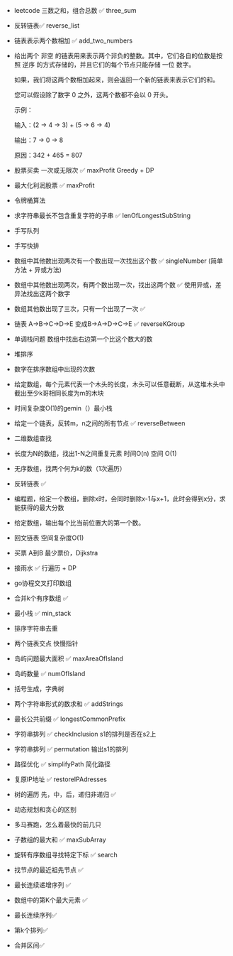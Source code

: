 - leetcode 三数之和，组合总数 ✅ three_sum

- 反转链表✅ reverse_list

- 链表表示两个数相加 ✅ add_two_numbers

- 给出两个 非空 的链表用来表示两个非负的整数。其中，它们各自的位数是按照 逆序 的方式存储的，并且它们的每个节点只能存储 一位 数字。

  如果，我们将这两个数相加起来，则会返回一个新的链表来表示它们的和。

  您可以假设除了数字 0 之外，这两个数都不会以 0 开头。

  示例：

  输入：(2 -> 4 -> 3) + (5 -> 6 -> 4)

  输出：7 -> 0 -> 8

  原因：342 + 465 = 807

- 股票买卖 一次或无限次 ✅ maxProfit Greedy + DP

- 最大化利润股票 ✅ maxProfit

- 令牌桶算法 

- 求字符串最长不包含重复字符的子串 ✅ lenOfLongestSubString

- 手写队列

- 手写快排

- 数组中其他数出现两次有一个数出现一次找出这个数  ✅ singleNumber (简单方法 + 异或方法)

- 数组中其他数出现两次，有两个数出现一次，找出这两个数 ✅ 使用异或，差异法找出这两个数字

- 数组其他数出现了三次，只有一个出现了一次  ✅

- 链表 A->B->C->D->E 变成B->A->D->C->E ✅ reverseKGroup

- 单调栈问题 数组中找出右边第一个比这个数大的数

- 堆排序

- 数字在排序数组中出现的次数

- 给定数组，每个元素代表一个木头的长度，木头可以任意截断，从这堆木头中截出至少k哥相同长度为m的木块

- 时间复杂度O(1)的gemin（）最小栈

- 给定一个链表，反转m，n之间的所有节点 ✅ reverseBetween

- 二维数组查找

- 长度为N的数组，找出1-N之间重复元素 时间O(n) 空间 O(1)

- 无序数组，找两个何为k的数（1次遍历）

- 反转链表 ✅ 

- 编程题，给定一个数组，删除x时，会同时删除x-1与x+1，此时会得到x分，求能获得的最大分数

- 给定数组，输出每个比当前位置大的第一个数。

- 回文链表 空间复杂度O(1)

- 买票 A到B 最少票价，Dijkstra

- 接雨水 ✅ 行遍历 + DP

- go协程交叉打印数组

- 合并k个有序数组 ✅

- 最小栈 ✅ min_stack

- 排序字符串去重

- 两个链表交点 快慢指针

- 岛屿问题最大面积  ✅ maxAreaOfIsland

- 岛屿数量 ✅ numOfIsland

- 括号生成，字典树

- 两个字符串形式的数求和  ✅ addStrings

- 最长公共前缀 ✅ longestCommonPrefix

- 字符串排列 ✅ checkInclusion s1的排列是否在s2上

- 字符串排列 ✅ permutation 输出s1的排列

- 路径优化 ✅ simplifyPath 简化路径

- 复原IP地址 ✅ restoreIPAdresses 

- 树的遍历 先，中，后，递归非递归 ✅

- 动态规划和贪心的区别 

- 多马赛跑，怎么着最快的前几只

- 子数组的最大和 ✅ maxSubArray

- 旋转有序数组寻找特定下标 ✅ search

- 找节点的最近祖先节点 ✅

- 最长连续递增序列  ✅

- 数组中的第K个最大元素   ✅

- 最长连续序列✅

- 第k个排列✅

- 合并区间✅